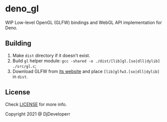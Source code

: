# deno_gl

WIP Low-level OpenGL (GLFW) bindings and WebGL API implementation for Deno.

## Building

1. Make `dist` directory if it doesn't exist.
2. Build `gl` helper module: `gcc -shared -o ./dist/[lib]gl.[so|dll|dylib] ./src/gl.c`;
3. Download GLFW from [its website](https://www.glfw.org/) and place `[lib]glfw3.[so|dll|dylib]` in `dist`.

## License

Check [LICENSE](LICENSE) for more info.

Copyright 2021 @ DjDeveloperr
